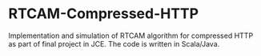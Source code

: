 # RTCAM-Compressed-HTTP
Implementation and simulation of RTCAM algorithm for compressed HTTP as part of final project in JCE.
The code is written in Scala/Java.
